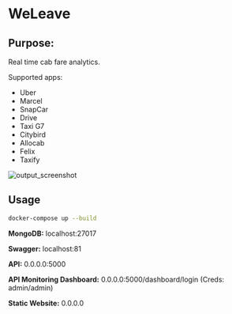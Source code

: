 # WeLeave

## Purpose:

Real time cab fare analytics.

Supported apps:
- Uber
- Marcel
- SnapCar
- Drive
- Taxi G7
- Citybird
- Allocab
- Felix
- Taxify


![output_screenshot](https://github.com/jeremymaignan/uber-fare-trend-analytics/blob/master/screenshot.png)

## Usage
```sh
docker-compose up --build
```
**MongoDB:** localhost:27017

**Swagger:** localhost:81

**API:** 0.0.0.0:5000

**API Monitoring Dashboard:** 0.0.0.0:5000/dashboard/login (Creds: admin/admin)

**Static Website:** 0.0.0.0
